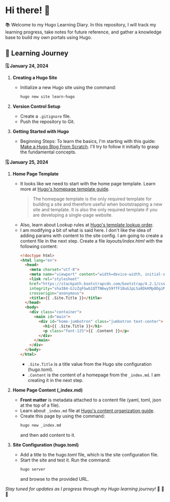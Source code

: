 # Hi there! 👋

📚 Welcome to my Hugo Learning Diary. In this repository, I will track my learning progress, take notes for future reference, and gather a knowledge base to build my own portals using Hugo.

## 🚀 Learning Journey

**🗓️ January 24, 2024**

1. **Creating a Hugo Site**
   - Initialize a new Hugo site using the command:
     ```bash
     hugo new site learn-hugo
     ```

2. **Version Control Setup**
   - Create a `.gitignore` file.
   - Push the repository to Git.

3. **Getting Started with Hugo**
   - Beginning Steps: To learn the basics, I'm starting with this guide: [Make a Hugo Blog From Scratch](https://zwbetz.com/make-a-hugo-blog-from-scratch/). I'll try to follow it initially to grasp the fundamental concepts.

**🗓️ January 25, 2024**

1. **Home Page Template**
   - It looks like we need to start with the home page template. Learn more at [Hugo's homepage template guide](https://gohugo.io/templates/homepage/#readout).
     > The homepage template is the only required template for building a site and therefore useful when bootstrapping a new site and template. It is also the only required template if you are developing a single-page website.
   - Also, learn about Lookup rules at [Hugo's template lookup order](https://gohugo.io/templates/lookup-order/).
   - I am modifying a bit of what is said here. I don't like the idea of adding params with content to the site config. I am going to create a content file in the next step. Create a file *layouts/index.html* with the following content:
     ```html
     <!doctype html>
     <html lang="en">
       <head>
         <meta charset="utf-8">
         <meta name="viewport" content="width=device-width, initial-scale=1, shrink-to-fit=no">
         <link rel="stylesheet"
         href="https://stackpath.bootstrapcdn.com/bootstrap/4.2.1/css/bootstrap.min.css"
         integrity="sha384-GJzZqFGwb1QTTN6wy59ffF1BuGJpLSa9DkKMp0DgiMDm4iYMj70gZWKYbI706tWS"
         crossorigin="anonymous">
         <title>{{ .Site.Title }}</title>
       </head>
       <body>
         <div class="container">
           <main id="main">
             <div id="home-jumbotron" class="jumbotron text-center">
               <h1>{{ .Site.Title }}</h1>
               <p class="font-125">{{ .Content }}</p>
             </div>
           </main>
         </div>
       </body>
     </html>
     ```
     - `.Site.Title` is a title value from the Hugo site configuration (hugo.toml).
     - `.Content` is the content of a homepage from the `_index.md`. I am creating it in the next step.

2. **Home Page Content (_index.md)**
   - **Front matter** is metadata attached to a content file (yaml, toml, json at the top of a file).
   - Learn about `_index.md` file at [Hugo's content organization guide](https://gohugo.io/content-management/organization/#index-pages-_indexmd).
   - Create this page by using the command: 
     ```bash
     hugo new _index.md
     ```
     and then add content to it.

3. **Site Configuration (hugo.toml)**
   - Add a title to the hugo.toml file, which is the site configuration file.
   - Start the site and test it. Run the command:
     ```bash
     hugo server
     ```
     and browse to the provided URL.



*Stay tuned for updates as I progress through my Hugo learning journey!* 🌟 🌈 🦄